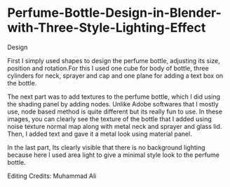 # Perfume-Bottle-Design-in-Blender-with-Three-Style-Lighting-Effect

Design

First I simply used shapes to design the perfume bottle, adjusting its size, position and rotation.For this I used one cube for body of bottle, three cylinders for neck, sprayer and cap and one plane for adding a text box on the bottle.

The next part was to add textures to the perfume bottle, which I did using the shading panel by adding nodes. Unlike Adobe softwares that I mostly use, node based method is quite different but its really fun to use. In these images, you can clearly see the texture of the bottle that I added using noise texture normal map along with metal neck and sprayer and glass lid. Then, I added text and gave it a metal look using material panel.

In the last part, Its clearly visible that there is no background lighting because here I used area light to give a minimal style look to the perfume bottle.

Editing Credits: Muhammad Ali
